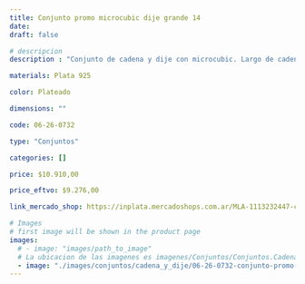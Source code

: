 ```yaml
---
title: Conjunto promo microcubic dije grande 14
date: 
draft: false

# descripcion
description : "Conjunto de cadena y dije con microcubic. Largo de cadena 40, 45 o 50 cm a elección"

materials: Plata 925

color: Plateado

dimensions: ""

code: 06-26-0732

type: "Conjuntos"

categories: []

price: $10.910,00

price_eftvo: $9.276,00

link_mercado_shop: https://inplata.mercadoshops.com.ar/MLA-1113232447-conjunto-promo-microcubic-dije-grande-14-_JM

# Images
# first image will be shown in the product page
images:
  # - image: "images/path_to_image"
  # La ubicacion de las imagenes es imagenes/Conjuntos/Conjuntos.Cadena y Dije/06-26-0732-conjunto-promo-microcubic-dije-grande-14
  - image: "./images/conjuntos/cadena_y_dije/06-26-0732-conjunto-promo-microcubic-dije-grande-14.jpg"
---
```

